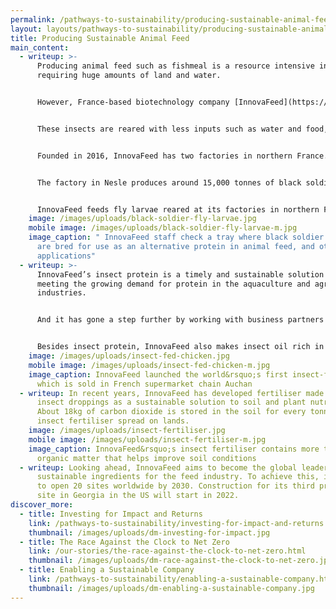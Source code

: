```yaml
---
permalink: /pathways-to-sustainability/producing-sustainable-animal-feed.html
layout: layouts/pathways-to-sustainability/producing-sustainable-animal-feed.njk
title: Producing Sustainable Animal Feed
main_content:
  - writeup: >-
      Producing animal feed such as fishmeal is a resource intensive industry
      requiring huge amounts of land and water.


      However, France-based biotechnology company [InnovaFeed](https://innovafeed.com/) believes it can reduce the carbon footprint of the industry with its sustainably produced animal feed made from black soldier flies.


      These insects are reared with less inputs such as water and food, compared to the production of other types of animal feed such as fishmeal and copra oil, which is made from coconuts.


      Founded in 2016, InnovaFeed has two factories in northern France. One is located in Gouzeaucourt and the other in Nesle, which is the world’s largest insect production site.


      The factory in Nesle produces around 15,000 tonnes of black soldier fly protein. The flies are reared in vertical farms, which saves space while increasing production capacity. The farms are kept heated with 100% renewable energy from a biomass power plant.


      InnovaFeed feeds fly larvae reared at its factories in northern France with local agricultural co-products recycled from starch factories, namely wheat bran and grain-based stillage, which is the residue produced when alcohol is manufactured from grain. By using renewable energy and recycled materials at its vertical farms, the company estimates that the process of rearing black soldier flies emits 50% to 80% less carbon dioxide compared to the production of alternative animal feed.
    image: /images/uploads/black-soldier-fly-larvae.jpg
    mobile image: /images/uploads/black-soldier-fly-larvae-m.jpg
    image_caption: " InnovaFeed staff check a tray where black soldier fly larvae
      are bred for use as an alternative protein in animal feed, and other
      applications"
  - writeup: >-
      InnovaFeed’s insect protein is a timely and sustainable solution to
      meeting the growing demand for protein in the aquaculture and agriculture
      industries.


      And it has gone a step further by working with business partners to transform the aquaculture industry with a more sustainable value chain.


      Besides insect protein, InnovaFeed also makes insect oil rich in lauric acid, known to improve gut health in livestock and poultry. In 2020, InnovaFeed worked with animal feed formulator and farmer [Nealia](https://www.nealia.fr/) to launch the world’s first insect-fed chicken value chain. The chickens, fed with InnovaFeed’s insect oil, were observed to be healthier than those fed with soybean oil, which is commonly used in poultry farming.
    image: /images/uploads/insect-fed-chicken.jpg
    mobile image: /images/uploads/insect-fed-chicken-m.jpg
    image_caption: InnovaFeed launched the world&rsquo;s first insect-fed chicken
      which is sold in French supermarket chain Auchan
  - writeup: In recent years, InnovaFeed has developed fertiliser made entirely of
      insect droppings as a sustainable solution to soil and plant nutrition.
      About 18kg of carbon dioxide is stored in the soil for every tonne of
      insect fertiliser spread on lands.
    image: /images/uploads/insect-fertiliser.jpg
    mobile image: /images/uploads/insect-fertiliser-m.jpg
    image_caption: InnovaFeed&rsquo;s insect fertiliser contains more than 75%
      organic matter that helps improve soil conditions
  - writeup: Looking ahead, InnovaFeed aims to become the global leader of
      sustainable ingredients for the feed industry. To achieve this, it plans
      to open 20 sites worldwide by 2030. Construction for its third production
      site in Georgia in the US will start in 2022.
discover_more:
  - title: Investing for Impact and Returns
    link: /pathways-to-sustainability/investing-for-impact-and-returns.html
    thumbnail: /images/uploads/dm-investing-for-impact.jpg
  - title: The Race Against the Clock to Net Zero
    link: /our-stories/the-race-against-the-clock-to-net-zero.html
    thumbnail: /images/uploads/dm-race-against-the-clock-to-net-zero.jpg
  - title: Enabling a Sustainable Company
    link: /pathways-to-sustainability/enabling-a-sustainable-company.html
    thumbnail: /images/uploads/dm-enabling-a-sustainable-company.jpg
---
```

